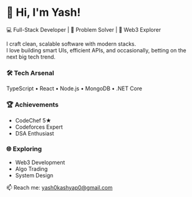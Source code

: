 # 👋 Hi, I'm Yash!

💻 Full-Stack Developer | 🧠 Problem Solver | 🚀 Web3 Explorer

I craft clean, scalable software with modern stacks.  
I love building smart UIs, efficient APIs, and occasionally, betting on the next big tech trend.

### 🛠 Tech Arsenal
TypeScript • React • Node.js • MongoDB • .NET Core

### 🏆 Achievements
- CodeChef 5★
- Codeforces Expert
- DSA Enthusiast

### 🌐 Exploring
- Web3 Development
- Algo Trading
- System Design

📫 Reach me: yash0kashyap0@gmail.com

